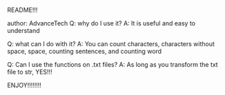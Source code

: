 README!!!

author: AdvanceTech
Q: why do I use it?
A: It is useful and easy to understand

Q: what can I do with it?
A: You can count characters, characters without space, space, counting sentences, and counting word

Q: Can I use the functions on .txt files?
A: As long as you transform the txt file to str, YES!!!

ENJOY!!!!!!!!